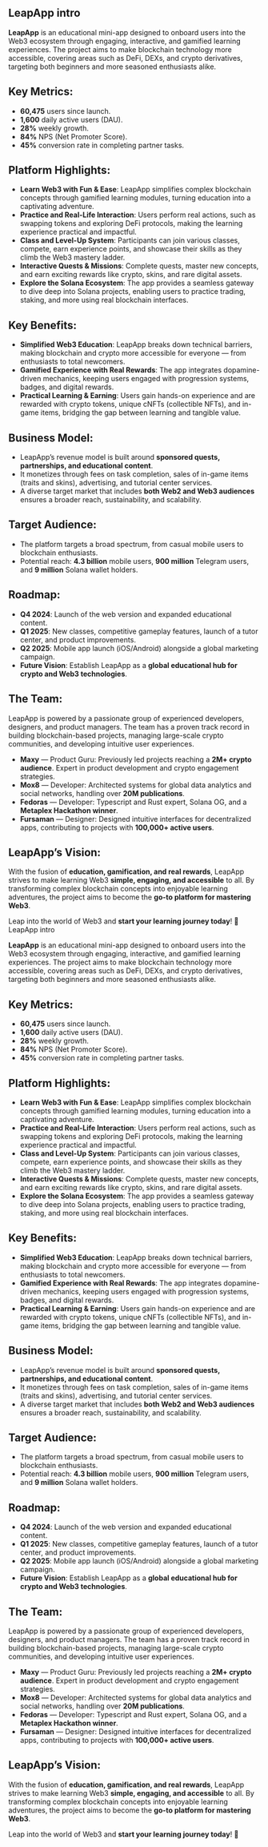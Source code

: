 ## LeapApp intro

**LeapApp** is an educational mini-app designed to onboard users into the Web3 ecosystem through engaging, interactive, and gamified learning experiences. The project aims to make blockchain technology more accessible, covering areas such as DeFi, DEXs, and crypto derivatives, targeting both beginners and more seasoned enthusiasts alike.

## Key Metrics:

- **60,475** users since launch.
- **1,600** daily active users (DAU).
- **28%** weekly growth.
- **84%** NPS (Net Promoter Score).
- **45%** conversion rate in completing partner tasks.

## Platform Highlights:

- **Learn Web3 with Fun & Ease**: LeapApp simplifies complex blockchain concepts through gamified learning modules, turning education into a captivating adventure.
- **Practice and Real-Life Interaction**: Users perform real actions, such as swapping tokens and exploring DeFi protocols, making the learning experience practical and impactful.
- **Class and Level-Up System**: Participants can join various classes, compete, earn experience points, and showcase their skills as they climb the Web3 mastery ladder.
- **Interactive Quests & Missions**: Complete quests, master new concepts, and earn exciting rewards like crypto, skins, and rare digital assets.
- **Explore the Solana Ecosystem**: The app provides a seamless gateway to dive deep into Solana projects, enabling users to practice trading, staking, and more using real blockchain interfaces.

## Key Benefits:

- **Simplified Web3 Education**: LeapApp breaks down technical barriers, making blockchain and crypto more accessible for everyone — from enthusiasts to total newcomers.
- **Gamified Experience with Real Rewards**: The app integrates dopamine-driven mechanics, keeping users engaged with progression systems, badges, and digital rewards.
- **Practical Learning & Earning**: Users gain hands-on experience and are rewarded with crypto tokens, unique cNFTs (collectible NFTs), and in-game items, bridging the gap between learning and tangible value.

## Business Model:

- LeapApp’s revenue model is built around **sponsored quests, partnerships, and educational content**.
- It monetizes through fees on task completion, sales of in-game items (traits and skins), advertising, and tutorial center services.
- A diverse target market that includes **both Web2 and Web3 audiences** ensures a broader reach, sustainability, and scalability.

## Target Audience:

- The platform targets a broad spectrum, from casual mobile users to blockchain enthusiasts.
- Potential reach: **4.3 billion** mobile users, **900 million** Telegram users, and **9 million** Solana wallet holders.

## Roadmap:

- **Q4 2024**: Launch of the web version and expanded educational content.
- **Q1 2025**: New classes, competitive gameplay features, launch of a tutor center, and product improvements.
- **Q2 2025**: Mobile app launch (iOS/Android) alongside a global marketing campaign.
- **Future Vision**: Establish LeapApp as a **global educational hub for crypto and Web3 technologies**.

## The Team:

LeapApp is powered by a passionate group of experienced developers, designers, and product managers. The team has a proven track record in building blockchain-based projects, managing large-scale crypto communities, and developing intuitive user experiences.

- **Maxy** — Product Guru: Previously led projects reaching a **2M+ crypto audience**. Expert in product development and crypto engagement strategies.
- **Mox8** — Developer: Architected systems for global data analytics and social networks, handling over **20M publications**.
- **Fedoras** — Developer: Typescript and Rust expert, Solana OG, and a **Metaplex Hackathon winner**.
- **Fursaman** — Designer: Designed intuitive interfaces for decentralized apps, contributing to projects with **100,000+ active users**.

## LeapApp’s Vision:

With the fusion of **education, gamification, and real rewards**, LeapApp strives to make learning Web3 **simple, engaging, and accessible** to all. By transforming complex blockchain concepts into enjoyable learning adventures, the project aims to become the **go-to platform for mastering Web3**.

Leap into the world of Web3 and **start your learning journey today**! 🚀 LeapApp intro

**LeapApp** is an educational mini-app designed to onboard users into the Web3 ecosystem through engaging, interactive, and gamified learning experiences. The project aims to make blockchain technology more accessible, covering areas such as DeFi, DEXs, and crypto derivatives, targeting both beginners and more seasoned enthusiasts alike.

## Key Metrics:

- **60,475** users since launch.
- **1,600** daily active users (DAU).
- **28%** weekly growth.
- **84%** NPS (Net Promoter Score).
- **45%** conversion rate in completing partner tasks.

## Platform Highlights:

- **Learn Web3 with Fun & Ease**: LeapApp simplifies complex blockchain concepts through gamified learning modules, turning education into a captivating adventure.
- **Practice and Real-Life Interaction**: Users perform real actions, such as swapping tokens and exploring DeFi protocols, making the learning experience practical and impactful.
- **Class and Level-Up System**: Participants can join various classes, compete, earn experience points, and showcase their skills as they climb the Web3 mastery ladder.
- **Interactive Quests & Missions**: Complete quests, master new concepts, and earn exciting rewards like crypto, skins, and rare digital assets.
- **Explore the Solana Ecosystem**: The app provides a seamless gateway to dive deep into Solana projects, enabling users to practice trading, staking, and more using real blockchain interfaces.

## Key Benefits:

- **Simplified Web3 Education**: LeapApp breaks down technical barriers, making blockchain and crypto more accessible for everyone — from enthusiasts to total newcomers.
- **Gamified Experience with Real Rewards**: The app integrates dopamine-driven mechanics, keeping users engaged with progression systems, badges, and digital rewards.
- **Practical Learning & Earning**: Users gain hands-on experience and are rewarded with crypto tokens, unique cNFTs (collectible NFTs), and in-game items, bridging the gap between learning and tangible value.

## Business Model:

- LeapApp’s revenue model is built around **sponsored quests, partnerships, and educational content**.
- It monetizes through fees on task completion, sales of in-game items (traits and skins), advertising, and tutorial center services.
- A diverse target market that includes **both Web2 and Web3 audiences** ensures a broader reach, sustainability, and scalability.

## Target Audience:

- The platform targets a broad spectrum, from casual mobile users to blockchain enthusiasts.
- Potential reach: **4.3 billion** mobile users, **900 million** Telegram users, and **9 million** Solana wallet holders.

## Roadmap:

- **Q4 2024**: Launch of the web version and expanded educational content.
- **Q1 2025**: New classes, competitive gameplay features, launch of a tutor center, and product improvements.
- **Q2 2025**: Mobile app launch (iOS/Android) alongside a global marketing campaign.
- **Future Vision**: Establish LeapApp as a **global educational hub for crypto and Web3 technologies**.

## The Team:

LeapApp is powered by a passionate group of experienced developers, designers, and product managers. The team has a proven track record in building blockchain-based projects, managing large-scale crypto communities, and developing intuitive user experiences.

- **Maxy** — Product Guru: Previously led projects reaching a **2M+ crypto audience**. Expert in product development and crypto engagement strategies.
- **Mox8** — Developer: Architected systems for global data analytics and social networks, handling over **20M publications**.
- **Fedoras** — Developer: Typescript and Rust expert, Solana OG, and a **Metaplex Hackathon winner**.
- **Fursaman** — Designer: Designed intuitive interfaces for decentralized apps, contributing to projects with **100,000+ active users**.

## LeapApp’s Vision:

With the fusion of **education, gamification, and real rewards**, LeapApp strives to make learning Web3 **simple, engaging, and accessible** to all. By transforming complex blockchain concepts into enjoyable learning adventures, the project aims to become the **go-to platform for mastering Web3**.

Leap into the world of Web3 and **start your learning journey today**! 🚀
